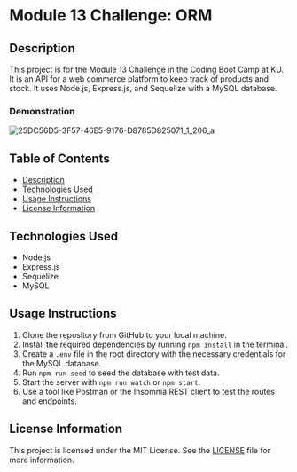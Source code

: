 # Module 13 Challenge: ORM

## Description
This project is for the Module 13 Challenge in the Coding Boot Camp at KU. It is an API for a web commerce platform to keep track of products and stock. It uses Node.js, Express.js, and Sequelize with a MySQL database.

### Demonstration
![25DC56D5-3F57-46E5-9176-D8785D825071_1_206_a](https://github.com/AlexanderJGael/ecommerce-backend/assets/130517352/1b5c43c8-00a7-4964-800b-2cf1593611fc)


## Table of Contents
- [Description](#description)
- [Technologies Used](#technologies-used)
- [Usage Instructions](#usage-instructions)
- [License Information](#license-information)

## Technologies Used
- Node.js
- Express.js
- Sequelize
- MySQL

## Usage Instructions
1. Clone the repository from GitHub to your local machine.
2. Install the required dependencies by running `npm install` in the terminal.
3. Create a `.env` file in the root directory with the necessary credentials for the MySQL database.
4. Run `npm run seed` to seed the database with test data.
5. Start the server with `npm run watch` or `npm start`.
6. Use a tool like Postman or the Insomnia REST client to test the routes and endpoints.

## License Information
This project is licensed under the MIT License. See the [LICENSE](LICENSE) file for more information.
